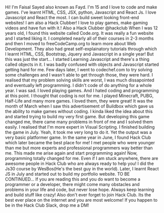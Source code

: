 Hi! I'm Faisal Sayed also known as Fayd. I'm 15 and I love to code and make games. I've learnt HTML, CSS, JSX, python, Javascript and React Js. I love Javascript and React the most. I can build sweet looking front-end websites! I am also a Hack Clubber! I love to play games, make gaming videos and have fun with it.! Also a Hack Clubber @hackclub
When I was 12 years old, I found this website called Code.org. It was really a fun website and I started liking it. I completed nearly all of their courses in 2-3 months and then I moved to freeCodeCamp.org to learn more about Web Development. They also had great self-explainatory tutorials through which I learnt HTML, CSS, Bootstrap, Jquery and Javascript in a single year! But this was just the start...
I started Learning Javascript and there's a thing called objects in it. I was badly confused with objects and Javascript started getting hard for me. Few days later, I went to codechef.com to try solving some challenges and I wasn't able to get through those, they were hard. I realised that my problem solving skills are worst, I was much dissapointed and eventually left programming. I didn't code of do anything for a whole year. I was sad.
I loved playing games. And I hated coding and programming at this point. I thought that coding is not for me. I played Minecraft, PUBG, Half-Life and many more games. I loved them, they were great!
It was the month of March when I saw this advertisement of Buildbox which gave us the ability to make games without coding. I kinda liked the idea about this and started trying to build my very first game. But developing this game changed me, there came many problems in front of me and I solved them easily. I realised that I'm more expert in Visual Scripting. I finished building the game in July. Yeah, it took me very long to do it. Yet the output was a very basic platformer game.
In the same year in June, I found Hack Club which later became the best place for me! I met people who were younger than me but more experts and professional programmers way better than me. This made me arise again and start programming again! Now, programming totally changed for me. Even if I am stuck anywhere, there are awesome people in Hack Club who are always ready to help you! I did the Js30 course by WesBos(He's the best guy in the world). Later, I learnt React JS in July and started out to build my portfolio website. TO BE CONTINUED...
If you are reading this and you do want to become a programmer or a developer, there might come many obstacles and problems in your life and code, but never lose hope. Always keep learning and build stuff like crazy! Also don't ever forget to join Hack Club. Its the best ever place on the internet and you are most welcome! If you happen to be in the Hack Club Slack, drop me a DM!
